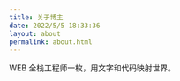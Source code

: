 ```yaml
---
title: 关于博主
date: 2022/5/5 18:33:36
layout: about
permalink: about.html
---
```


WEB 全栈工程师一枚，用文字和代码映射世界。